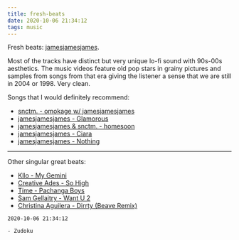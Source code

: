 ```yaml
---
title: fresh-beats
date: 2020-10-06 21:34:12
tags: music
---
```

Fresh beats:
[jamesjamesjames](https://soundcloud.com/jamesjamesjamess). 

Most of the tracks have distinct but very unique lo-fi sound with 90s-00s aesthetics. The music videos feature old pop stars in grainy pictures and samples from songs from that era giving the listener a sense that we are still in 2004 or 1998. Very clean.

Songs that I would definitely recommend:

* [snctm. - omokage w/ jamesjamesjames](https://www.youtube.com/watch?v=6alrXgdTwPI)
* [jamesjamesjames - Glamorous](https://www.youtube.com/watch?v=YERGdRtm5q0)
* [jamesjamesjames & snctm. - homesoon](https://www.youtube.com/watch?v=3SvjhsmPsRA)
* [jamesjamesjames - Ciara](https://www.youtube.com/watch?v=47sphgmvhsg)
* [jamesjamesjames - Nothing](https://www.youtube.com/watch?v=_u2maIx6t7s)

---
Other singular great beats:

* [Kllo - My Gemini](https://www.youtube.com/watch?v=soPh6jkcdtc)
* [Creative Ades - So High](https://www.youtube.com/watch?v=8o5aXzMZ_PM)
* [Time - Pachanga Boys](https://www.youtube.com/watch?v=eSqUIEgJtvk)
* [Sam Gellaitry - Want U 2](https://www.youtube.com/watch?v=wW0r_m7gTY8)
* [Christina Aguilera - Dirrty (Beave Remix)](https://www.youtube.com/watch?v=B3f2ulzZdJY)



`2020-10-06 21:34:12`

`- Zudoku`